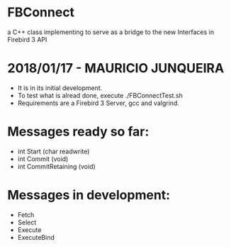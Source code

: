 # FBConnect
a C++ class implementing to serve as a bridge to the new Interfaces in Firebird 3 API

# 2018/01/17 - MAURICIO JUNQUEIRA
- It is in its initial development.
- To test what is alread done, execute ./FBConnectTest.sh
- Requirements are a Firebird 3 Server, gcc and valgrind.

# Messages ready so far:
 * int Start (char readwrite)
 * int Commit (void)
 * int CommitRetaining (void)

# Messages in development:
 * Fetch
 * Select
 * Execute
 * ExecuteBind
